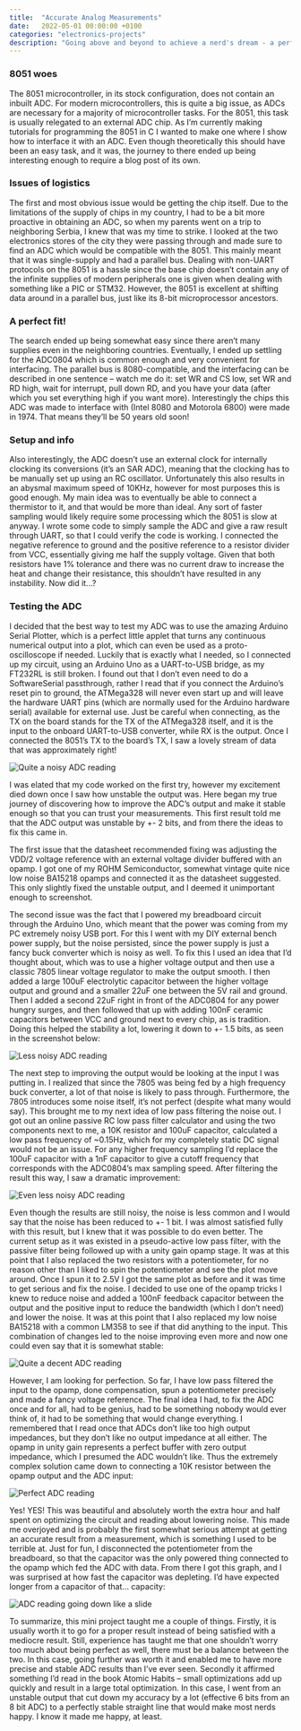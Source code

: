 ```yaml
---
title:  "Accurate Analog Measurements"
date:   2022-05-01 00:00:00 +0100
categories: "electronics-projects"
description: "Going above and beyond to achieve a nerd's dream - a perfectly flat line!"
---
```

### 8051 woes
The 8051 microcontroller, in its stock configuration, does not contain an inbuilt ADC. For modern microcontrollers, this is quite a big issue, as ADCs are necessary for a majority of microcontroller tasks. For the 8051, this task is usually relegated to an external ADC chip. As I’m currently making tutorials for programming the 8051 in C I wanted to make one where I show how to interface it with an ADC. Even though theoretically this should have been an easy task, and it was, the journey to there ended up being interesting enough to require a blog post of its own.

### Issues of logistics
The first and most obvious issue would be getting the chip itself. Due to the limitations of the supply of chips in my country, I had to be a bit more proactive in obtaining an ADC, so when my parents went on a trip to neighboring Serbia, I knew that was my time to strike. I looked at the two electronics stores of the city they were passing through and made sure to find an ADC which would be compatible with the 8051. This mainly meant that it was single-supply and had a parallel bus. Dealing with non-UART protocols on the 8051 is a hassle since the base chip doesn’t contain any of the infinite supplies of modern peripherals one is given when dealing with something like a PIC or STM32. However, the 8051 is excellent at shifting data around in a parallel bus, just like its 8-bit microprocessor ancestors. 

### A perfect fit!
The search ended up being somewhat easy since there aren’t many supplies even in the neighboring countries. Eventually, I ended up settling for the ADC0804 which is common enough and very convenient for interfacing. The parallel bus is 8080-compatible, and the interfacing can be described in one sentence – watch me do it: set WR and CS low, set WR and RD high, wait for interrupt, pull down RD, and you have your data (after which you set everything high if you want more). Interestingly the chips this ADC was made to interface with (Intel 8080 and Motorola 6800) were made in 1974. That means they’ll be 50 years old soon!

### Setup and info
Also interestingly, the ADC doesn’t use an external clock for internally clocking its conversions (it’s an SAR ADC), meaning that the clocking has to be manually set up using an RC oscillator. Unfortunately this also results in an abysmal maximum speed of 10KHz, however for most purposes this is good enough. My main idea was to eventually be able to connect a thermistor to it, and that would be more than ideal. Any sort of faster sampling would likely require some processing which the 8051 is slow at anyway. I wrote some code to simply sample the ADC and give a raw result through UART, so that I could verify the code is working. I connected the negative reference to ground and the positive reference to a resistor divider from VCC, essentially giving me half the supply voltage. Given that both resistors have 1% tolerance and there was no current draw to increase the heat and change their resistance, this shouldn’t have resulted in any instability. Now did it…?

### Testing the ADC
I decided that the best way to test my ADC was to use the amazing Arduino Serial Plotter, which is a perfect little applet that turns any continuous numerical output into a plot, which can even be used as a proto-oscilloscope if needed. Luckily that is exactly what I needed, so I connected up my circuit, using an Arduino Uno as a UART-to-USB bridge, as my FT232RL is still broken. I found out that I don’t even need to do a SoftwareSerial passthrough, rather I read that if you connect the Arduino’s reset pin to ground, the ATMega328 will never even start up and will leave the hardware UART pins (which are normally used for the Arduino hardware serial) available for external use. Just be careful when connecting, as the TX on the board stands for the TX of the ATMega328 itself, and it is the input to the onboard UART-to-USB converter, while RX is the output. Once I connected the 8051’s TX to the board’s TX, I saw a lovely stream of data that was approximately right!

<img src="{{ site.baseurl }}/images/ADC-1.png" alt="Quite a noisy ADC reading" style="display:block;margin:auto;">

I was elated that my code worked on the first try, however my excitement died down once I saw how unstable the output was. Here began my true journey of discovering how to improve the ADC’s output and make it stable enough so that you can trust your measurements. This first result told me that the ADC output was unstable by +- 2 bits, and from there the ideas to fix this came in.

The first issue that the datasheet recommended fixing was adjusting the VDD/2 voltage reference with an external voltage divider buffered with an opamp. I got one of my ROHM Semiconductor, somewhat vintage quite nice low noise BA15218 opamps and connected it as the datasheet suggested. This only slightly fixed the unstable output, and I deemed it unimportant enough to screenshot.

The second issue was the fact that I powered my breadboard circuit through the Arduino Uno, which meant that the power was coming from my PC extremely noisy USB port. For this I went with my DIY external bench power supply, but the noise persisted, since the power supply is just a fancy buck converter which is noisy as well. To fix this I used an idea that I’d thought about, which was to use a higher voltage output and then use a classic 7805 linear voltage regulator to make the output smooth. I then added a large 100uF electrolytic capacitor between the higher voltage output and ground and a smaller 22uF one between the 5V rail and ground. Then I added a second 22uF right in front of the ADC0804 for any power hungry surges, and then followed that up with adding 100nF ceramic capacitors between VCC and ground next to every chip, as is tradition. Doing this helped the stability a lot, lowering it down to +- 1.5 bits, as seen in the screenshot below:

<img src="{{ site.baseurl }}/images/ADC-2.png" alt="Less noisy ADC reading" style="display:block;margin:auto;">

The next step to improving the output would be looking at the input I was putting in. I realized that since the 7805 was being fed by a high frequency buck converter, a lot of that noise is likely to pass through. Furthermore, the 7805 introduces some noise itself, it’s not perfect (despite what many would say). This brought me to my next idea of low pass filtering the noise out. I got out an online passive RC low pass filter calculator and using the two components next to me, a 10K resistor and 100uF capacitor, calculated a low pass frequency of ~0.15Hz, which for my completely static DC signal would not be an issue. For any higher frequency sampling I’d replace the 100uF capacitor with a 1nF capacitor to give a cutoff frequency that corresponds with the ADC0804’s max sampling speed. After filtering the result this way, I saw a dramatic improvement:

<img src="{{ site.baseurl }}/images/ADC-3.png" alt="Even less noisy ADC reading" style="display:block;margin:auto;">

Even though the results are still noisy, the noise is less common and I would say that the noise has been reduced to +- 1 bit. I was almost satisfied fully with this result, but I knew that it was possible to do even better. The current setup as it was existed in a pseudo-active low pass filter, with the passive filter being followed up with a unity gain opamp stage. It was at this point that I also replaced the two resistors with a potentiometer, for no reason other than I liked to spin the potentiometer and see the plot move around. Once I spun it to 2.5V I got the same plot as before and it was time to get serious and fix the noise. I decided to use one of the opamp tricks I knew to reduce noise and added a 100nF feedback capacitor between the output and the positive input to reduce the bandwidth (which I don’t need) and lower the noise. It was at this point that I also replaced my low noise BA15218 with a common LM358 to see if that did anything to the input. This combination of changes led to the noise improving even more and now one could even say that it is somewhat stable:

<img src="{{ site.baseurl }}/images/ADC-4.png" alt="Quite a decent ADC reading" style="display:block;margin:auto;">

However, I am looking for perfection. So far, I have low pass filtered the input to the opamp, done compensation, spun a potentiometer precisely and made a fancy voltage reference. The final idea I had, to fix the ADC once and for all, had to be genius, had to be something nobody would ever think of, it had to be something that would change everything. I remembered that I read once that ADCs don’t like too high output impedances, but they don’t like no output impedance at all either. The opamp in unity gain represents a perfect buffer with zero output impedance, which I presumed the ADC wouldn’t like. Thus the extremely complex solution came down to connecting a 10K resistor between the opamp output and the ADC input:

<img src="{{ site.baseurl }}/images/ADC-5.png" alt="Perfect ADC reading" style="display:block;margin:auto;">

Yes! YES! This was beautiful and absolutely worth the extra hour and half spent on optimizing the circuit and reading about lowering noise. This made me overjoyed and is probably the first somewhat serious attempt at getting an accurate result from a measurement, which is something I used to be terrible at. Just for fun, I disconnected the potentiometer from the breadboard, so that the capacitor was the only powered thing connected to the opamp which fed the ADC with data. From there I got this graph, and I was surprised at how fast the capacitor was depleting. I’d have expected longer from a capacitor of that… capacity:

<img src="{{ site.baseurl }}/images/ADC-6.png" alt="ADC reading going down like a slide" style="display:block;margin:auto;">

To summarize, this mini project taught me a couple of things. Firstly, it is usually worth it to go for a proper result instead of being satisfied with a mediocre result. Still, experience has taught me that one shouldn’t worry too much about being perfect as well, there must be a balance between the two. In this case, going further was worth it and enabled me to have more precise and stable ADC results than I’ve ever seen. Secondly it affirmed something I’d read in the book Atomic Habits – small optimizations add up quickly and result in a large total optimization. In this case, I went from an unstable output that cut down my accuracy by a lot (effective 6 bits from an 8 bit ADC) to a perfectly stable straight line that would make most nerds happy. I know it made me happy, at least.